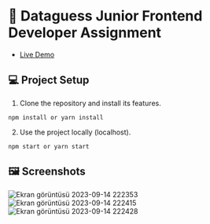 # 🖤 Dataguess Junior Frontend Developer Assignment

- [Live Demo](https://furkanlebit7-dataguess-case.netlify.app/)

## :computer: Project Setup

1. Clone the repository and install its features.

```
npm install or yarn install
```

2. Use the project locally (localhost).

```
npm start or yarn start
```

## 🖼️ Screenshots

![Ekran görüntüsü 2023-09-14 222353](https://github.com/furkanlebit7/Dataguess-Case/assets/59422278/aa6a6737-25ee-49b2-b4c2-21514d41f835)
![Ekran görüntüsü 2023-09-14 222415](https://github.com/furkanlebit7/Dataguess-Case/assets/59422278/5f570eab-c70d-4ba0-8ed2-369ffab09cb1)
![Ekran görüntüsü 2023-09-14 222428](https://github.com/furkanlebit7/Dataguess-Case/assets/59422278/c0800187-86e0-4b2b-9928-4198d87b591c)

